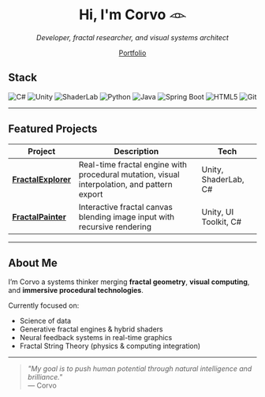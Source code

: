 <h1 align="center">Hi, I'm Corvo 𓁹</h1>
<p align="center">
  <em>Developer, fractal researcher, and visual systems architect</em>  
</p>

<p align="center">
  <a href="https://danielcuervo.notion.site/Portfolio-20b6ad1cd22f802fa76dd74a60e823ea">
     Portfolio
  </a> 
  
##  Stack

<div align="center">
  
  ![C#](https://img.shields.io/badge/C%23-239120?style=flat-square&logo=csharp&logoColor=white)
  ![Unity](https://img.shields.io/badge/Unity-000000?style=flat-square&logo=unity&logoColor=white)
  ![ShaderLab](https://img.shields.io/badge/ShaderLab-orange?style=flat-square)
  ![Python](https://img.shields.io/badge/Python-3776AB?style=flat-square&logo=python&logoColor=white)
  ![Java](https://img.shields.io/badge/Java-ED8B00?style=flat-square&logo=openjdk&logoColor=white)
  ![Spring Boot](https://img.shields.io/badge/Spring_Boot-6DB33F?style=flat-square&logo=springboot&logoColor=white)
  ![HTML5](https://img.shields.io/badge/HTML5-E34F26?style=flat-square&logo=html5&logoColor=white)
  ![Git](https://img.shields.io/badge/Git-F05032?style=flat-square&logo=git&logoColor=white)

</div>

---

##  Featured Projects

| Project | Description | Tech |
|--------|-------------|------|
| [**FractalExplorer**](https://github.com/corvo001/FractalExplorer) | Real-time fractal engine with procedural mutation, visual interpolation, and pattern export | Unity, ShaderLab, C# |
| [**FractalPainter**](https://github.com/corvo001/FractalPainter) | Interactive fractal canvas blending image input with recursive rendering | Unity, UI Toolkit, C# |

---

##  About Me

I’m Corvo a systems thinker merging **fractal geometry**, **visual computing**, and **immersive procedural technologies**.

Currently focused on:
- Science of data
- Generative fractal engines & hybrid shaders
- Neural feedback systems in real-time graphics
- Fractal String Theory (physics & computing integration)

---
> *"My goal is to push human potential through natural intelligence and brilliance."*  
> — Corvo
